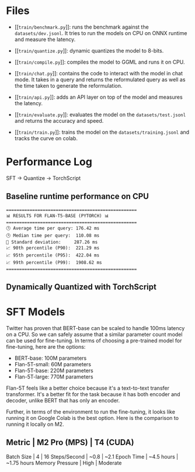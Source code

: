 Files
===============

- [[`train/benchmark.py`]]: runs the benchmark against the
  `datasets/dev.jsonl`. It tries to run the models on CPU on ONNX runtime and
  measure the latency. 

- [[`train/quantize.py`]]: dynamic quantizes the model to 8-bits.

- [[`train/compile.py`]]: compiles the model to GGML and runs it on CPU.

- [[`train/chat.py`]]: contains the code to interact with the model in chat
  mode. It takes in a query and returns the reformulated query as well as the
  time taken to generate the reformulation.

- [[`train/api.py`]]: adds an API layer on top of the model and measures the latency.

- [[`train/evaluate.py`]]: evaluates the model on the `datasets/test.jsonl` and
  returns the accuracy and speed.

- [[`train/train.py`]]: trains the model on the `datasets/training.jsonl` and
  tracks the curve on colab.


Performance Log
===============

SFT -> Quantize -> TorchScript

Baseline runtime performance on CPU
-------------------------------------

```
==================================================
📊 RESULTS FOR FLAN-T5-BASE (PYTORCH) 📊
==================================================
🕒 Average time per query: 176.42 ms
🕒 Median time per query:  110.08 ms
📏 Standard deviation:     287.26 ms
📈 90th percentile (P90):  221.29 ms
📈 95th percentile (P95):  422.04 ms
📈 99th percentile (P99):  1908.62 ms
==================================================
```

Dynamically Quantized with TorchScript
---------------------------------------




SFT Models
===============

Twitter has proven that BERT-base can be scaled to handle 100ms latency on a
CPU. So we can safely assume that a similar parameter count model can be used
for fine-tuning. In terms of choosing a pre-trained model for fine-tuning, here
are the options:

- BERT-base: 100M parameters
- Flan-5T-small: 60M parameters
- Flan-5T-base: 220M parameters
- Flan-5T-large: 770M parameters

Flan-5T feels like a better choice because it's a text-to-text transfer
transformer. It's a better fit for the task because it has both encoder and
decoder, unlike BERT that has only an encoder.

Further, in terms of the environment to run the fine-tuning, it looks like
running it on Google Colab is the best option. Here is the comparison to
running it locally on M2.

Metric	        | M2 Pro (MPS)	| T4 (CUDA)
----------------------------------------------
Batch Size      |	4	        |   16
Steps/Second	|  ~0.8	        |   ~2.1
Epoch Time	    |  ~4.5 hours	|   ~1.75 hours
Memory Pressure	|  High         |   Moderate

